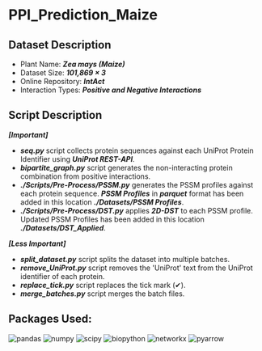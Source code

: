 # PPI_Prediction_Maize

## Dataset Description
* Plant Name: ***Zea mays (Maize)***
* Dataset Size: ***101,869 &times; 3***
* Online Repository: ***IntAct***
* Interaction Types: ***Positive and Negative Interactions***

## Script Description
***[Important]***
* ***seq.py*** script collects protein sequences against each UniProt Protein Identifier using ***UniProt REST-API***.
* ***bipartite_graph.py*** script generates the non-interacting protein combination from positive interactions.
* ***./Scripts/Pre-Process/PSSM.py*** generates the PSSM profiles against each protein sequence. ***PSSM Profiles*** in ***parquet*** format has been added in this location ***./Datasets/PSSM Profiles***.
* ***./Scripts/Pre-Process/DST.py*** applies ***2D-DST*** to each PSSM profile. Updated PSSM Profiles has been added in this location ***./Datasets/DST_Applied***.

***[Less Important]***
* ***split_dataset.py*** script splits the dataset into multiple batches.
* ***remove_UniProt.py*** script removes the 'UniProt' text from the UniProt identifier of each protein. 
* ***replace_tick.py*** script replaces the tick mark (&#10004;).
* ***merge_batches.py*** script merges the batch files.

## Packages Used: 
![pandas](https://img.shields.io/badge/Pandas-2.0.3-blue) ![numpy](https://img.shields.io/badge/Numpy-1.25.0-blue) ![scipy](https://img.shields.io/badge/Scipy-1.11.2-blue) ![biopython](https://img.shields.io/badge/Biopython-1.81-blue) ![networkx](https://img.shields.io/badge/NetworkX-3.1-blue) ![pyarrow](https://img.shields.io/badge/Pyarrow-13.0.0-blue)
